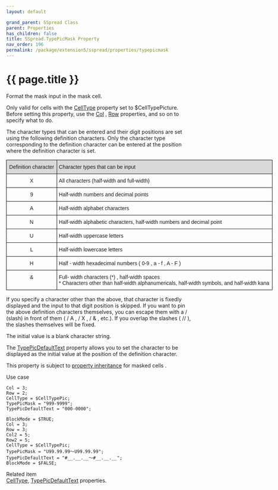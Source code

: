 ```yaml
---
layout: default

grand_parent: SSpread Class
parent: Properties
has_children: false
title: SSpread.TypePicMask Property
nav_order: 196
permalink: /package/extension5/sspread/properties/typepicmask
---
```

# {{ page.title }}

Format the mask input in the mask cell.

Only valid for cells with the <a href="/package/extension5/sspread/properties/celltype">CellType</a> property set to $CellTypePicture.
<br>Before setting this property, use the <a href="/package/extension5/sspread/properties/col">Col</a> , <a href="/package/extension5/sspread/properties/row">Row</a> properties, and so on to specify what to do.

The character types that can be entered and their digit positions are set using the following definition characters. Only the character type corresponding to the definition character can be entered at the position where the definition character is set.

<style type="text/css">
.tg  {border-collapse:collapse;border-spacing:0;}
.tg td{border-color:black;border-style:solid;border-width:1px;font-family:Arial, sans-serif;font-size:14px;
  overflow:hidden;padding:10px 5px;word-break:normal;}
.tg th{border-color:black;border-style:solid;border-width:1px;font-family:Arial, sans-serif;font-size:14px;
  font-weight:normal;overflow:hidden;padding:10px 5px;word-break:normal;}
.tg .tg-baqh{text-align:center;vertical-align:top}
.tg .tg-xt05{background-color:#D9D9D9;text-align:left;vertical-align:top}
.tg .tg-2m49{background-color:#D9D9D9;text-align:center;vertical-align:top}
.tg .tg-0lax{text-align:left;vertical-align:top}
</style>
<table class="tg" style="undefined;table-layout: fixed; width: 717px">
<colgroup>
<col style="width: 136.005682px">
<col style="width: 581.005682px">
</colgroup>
<thead>
  <tr>
    <th class="tg-2m49">Definition character</th>
    <th class="tg-xt05">Character types that can be input</th>
  </tr>
</thead>
<tbody>
  <tr>
    <td class="tg-baqh">X</td>
    <td class="tg-0lax">All characters (half-width and full-width)</td>
  </tr>
  <tr>
    <td class="tg-baqh">9</td>
    <td class="tg-0lax">Half-width numbers and decimal points</td>
  </tr>
  <tr>
    <td class="tg-baqh">A</td>
    <td class="tg-0lax">Half-width alphabet characters</td>
  </tr>
  <tr>
    <td class="tg-baqh">N</td>
    <td class="tg-0lax">Half-width alphabetic characters, half-width numbers and decimal point</td>
  </tr>
  <tr>
    <td class="tg-baqh">U</td>
    <td class="tg-0lax">Half-width uppercase letters</td>
  </tr>
  <tr>
    <td class="tg-baqh">L</td>
    <td class="tg-0lax">Half-width lowercase letters</td>
  </tr>
  <tr>
    <td class="tg-baqh">H</td>
    <td class="tg-0lax">Half - width hexadecimal numbers ( 0-9 , a - f , A - F )</td>
  </tr>
  <tr>
    <td class="tg-baqh">&amp;</td>
    <td class="tg-0lax">Full- width characters (*) , half-width spaces<br>* Characters other than half-width alphanumericals, half-width symbols, and half-width kana</td>
  </tr>
</tbody>
</table>

If you specify a character other than the above, that character is fixedly displayed and the input to that digit position is skipped.
If you want to pin the above definition characters themselves, you can escape them with a / (slash) in front of them ( / A , / X , / & , etc.).
If you overlap the slashes ( // ), the slashes themselves will be fixed.

The initial value is a blank character string.

The <a href="/package/extension5/sspread/properties/TypePercentNegStyleIntl">TypePicDefaultText</a> property allows you to set the character to be displayed as the initial value at the position of the definition character.

This property is subject to <a href="/package/extension5/sspread/properties/celltype#property-inheritance-for-each-cell-data-type">property inheritance</a> for masked cells .

Use case
```
Col = 3;
Row = 2;
CellType = $CellTypePic;
TypePicMask = "999-9999";
TypePicDefaultText = "000-0000";
 
BlockMode = $TRUE;
Col = 3;
Row = 3;
Col2 = 5;
Row2 = 5;
CellType = $CellTypePic;
TypePicMask = "U99.99.99～U99.99.99";
TypePicDefaultText = "#__.__.__～#__.__.__";
BlockMode = $FALSE;
```

Related item<br>
<a href="/package/extension5/sspread/properties/celltype">CellType</a>, <a href="/package/extension5/sspread/properties/TypePercentNegStyleIntl">TypePicDefaultText</a> properties.